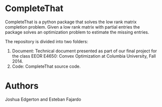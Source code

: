 CompleteThat
============

CompleteThat is a python package that solves the low rank matrix completion problem. Given a low rank matrix with partial entries the package solves an optimization problem to estimate the missing entries.

The repository is divided into two folders: 
  1. Document: Technical document presented as part of our final project for the class EEOR E4650: Convex Optimization at Columbia University, Fall 2014.
  2. Code: CompleteThat source code.
  
Authors
============
Joshua Edgerton and Esteban Fajardo
